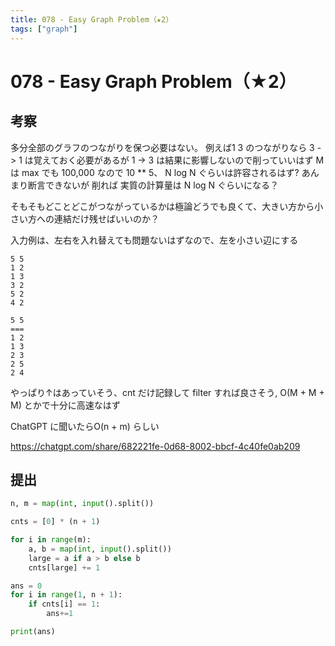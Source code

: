 ```yaml
---
title: 078 - Easy Graph Problem（★2）
tags: ["graph"]
---
```



# 078 - Easy Graph Problem（★2）

## 考察

多分全部のグラフのつながりを保つ必要はない。
例えば1 3 のつながりなら 3 -> 1 は覚えておく必要があるが 1 -> 3 は結果に影響しないので削っていいはず
M は max でも 100,000 なので 10 ** 5、 N log N ぐらいは許容されるはず?
あんまり断言できないが 削れば 実質の計算量は N log N ぐらいになる？

そもそもどことどこがつながっているかは極論どうでも良くて、大きい方から小さい方への連結だけ残せばいいのか？


入力例は、左右を入れ替えても問題ないはずなので、左を小さい辺にする

```
5 5
1 2
1 3
3 2
5 2
4 2
```


```
5 5
===
1 2
1 3
2 3
2 5
2 4
```

やっぱり↑はあっていそう、cnt だけ記録して filter すれば良さそう,
O(M + M + M) とかで十分に高速なはず

ChatGPT に聞いたらO(n + m) らしい

https://chatgpt.com/share/682221fe-0d68-8002-bbcf-4c40fe0ab209

## 提出

```python
n, m = map(int, input().split())

cnts = [0] * (n + 1)

for i in range(m):
    a, b = map(int, input().split())
    large = a if a > b else b
    cnts[large] += 1

ans = 0
for i in range(1, n + 1):
    if cnts[i] == 1:
        ans+=1

print(ans)
```